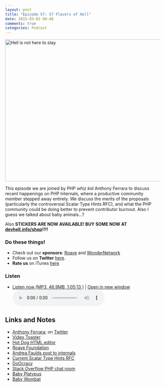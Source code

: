 ```yaml
---
layout: post
title: "Episode 57: 57 Flavors of Hell"
date: 2015-03-02 08:48
comments: true
categories: Podcast
---
```


<a href="https://www.flickr.com/photos/chriswaits/14078475019" title="Hell is not here to stay by Chris Waits, on Flickr"><img src="https://farm6.staticflickr.com/5596/14078475019_f32b8c8073_z.jpg" width="640" height="461" alt="Hell is not here to stay"></a>

This episode we are joined by PHP *whiz kid* Anthony Ferrara to discuss recent happenings on PHP Internals, where a productive community member stepped away entirely. We discuss the merits of the proposals (particularly the controversial Scalar Type Hints RFC), and what the PHP community could be doing better to prevent contributor burnout. Also I guess we talked about baby animals...?

Also **STICKERS ARE NOW AVAILABLE! BUY SOME NOW AT [devhell.info/shop](http://devhell.info/shop)!!!!**

### Do these things!

* Check out our **sponsors**: [Roave](http://roave.com/) and [WonderNetwork](https://wondernetwork.com/)
* Follow us on **Twitter** [here](https://twitter.com/dev_hell).
* **Rate us** on iTunes [here](http://itunes.apple.com/us/podcast/dev-hell/id489840699)

### Listen

* <a href="http://devhell.s3.amazonaws.com/ep57-128stereo.mp3" rel="enclosure">Listen now (MP3, 46.9MB, 1:05:13 )</a> | <a href="/player.html?ep57-128stereo.mp3" target="player_win" class="audio-player-popup">Open in new window</a>    
    <audio controls src="http://devhell.s3.amazonaws.com/ep57-128stereo.mp3">

## Links and Notes

- [Anthony Ferrara](http://blog.ircmaxell.com/); on [Twitter](https://twitter.com/ircmaxell)
- [Video Toaster](http://en.wikipedia.org/wiki/Video_Toaster)
- [Hot Dog HTML editor](http://en.wikipedia.org/wiki/HotDog)
- [Roave Foundation](https://roave.com/foundation/)
- [Andrea Faulds post to internals](http://news.php.net/php.internals/82750)
- [Current Scalar Type Hints RFC](https://wiki.php.net/rfc/scalar_type_hints_v5)
- [DoOcracy](http://www.communitywiki.org/DoOcracy)
- [Stack Overflow PHP chat room](https://chat.stackoverflow.com/rooms/11/php)
- [Baby Platypus](http://cutepics.org/little-platypus)
- [Baby Wombat](http://www.babyanimalzoo.com/marsupials-keep-their-babies-in-pouches/wombat-baby-cute)